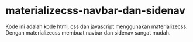 # materializecss-navbar-dan-sidenav
Kode ini  adalah kode html, css dan javascript menggunakan materializecss.
Dengan materializecss membuat navbar dan sidenav sangat mudah.





